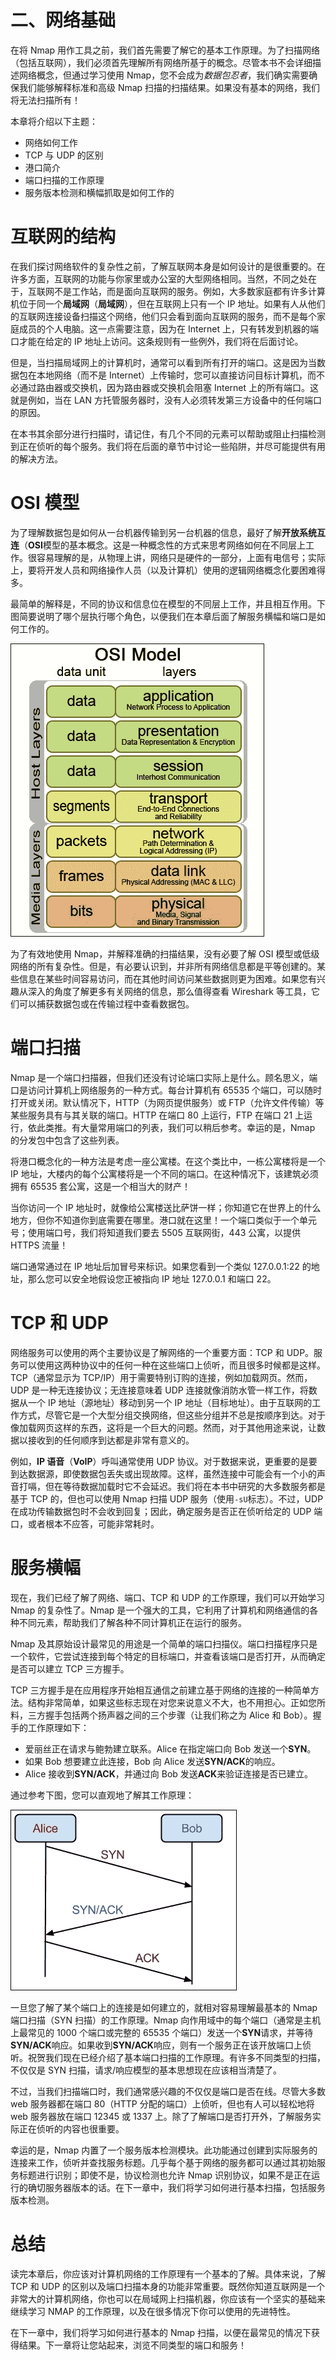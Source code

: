 # 二、网络基础

在将 Nmap 用作工具之前，我们首先需要了解它的基本工作原理。为了扫描网络（包括互联网），我们必须首先理解所有网络所基于的概念。尽管本书不会详细描述网络概念，但通过学习使用 Nmap，您不会成为*数据包忍者*，我们确实需要确保我们能够解释标准和高级 Nmap 扫描的扫描结果。如果没有基本的网络，我们将无法扫描所有！

本章将介绍以下主题：

*   网络如何工作
*   TCP 与 UDP 的区别
*   港口简介
*   端口扫描的工作原理
*   服务版本检测和横幅抓取是如何工作的

# 互联网的结构

在我们探讨网络软件的复杂性之前，了解互联网本身是如何设计的是很重要的。在许多方面，互联网的功能与你家里或办公室的大型网络相同。当然，不同之处在于，互联网不是工作站，而是面向互联网的服务。例如，大多数家庭都有许多计算机位于同一个**局域网**（**局域网**），但在互联网上只有一个 IP 地址。如果有人从他们的互联网连接设备扫描这个网络，他们只会看到面向互联网的服务，而不是每个家庭成员的个人电脑。这一点需要注意，因为在 Internet 上，只有转发到机器的端口才能在给定的 IP 地址上访问。这条规则有一些例外，我们将在后面讨论。

但是，当扫描局域网上的计算机时，通常可以看到所有打开的端口。这是因为当数据包在本地网络（而不是 Internet）上传输时，您可以直接访问目标计算机，而不必通过路由器或交换机，因为路由器或交换机会阻塞 Internet 上的所有端口。这就是例如，当在 LAN 方托管服务器时，没有人必须转发第三方设备中的任何端口的原因。

在本书其余部分进行扫描时，请记住，有几个不同的元素可以帮助或阻止扫描检测到正在侦听的每个服务。我们将在后面的章节中讨论一些陷阱，并尽可能提供有用的解决方法。

# OSI 模型

为了理解数据包是如何从一台机器传输到另一台机器的信息，最好了解**开放系统互连**（**OSI**模型的基本概念。这是一种概念性的方式来思考网络如何在不同层上工作。很容易理解的是，从物理上讲，网络只是硬件的一部分，上面有电信号；实际上，要将开发人员和网络操作人员（以及计算机）使用的逻辑网络概念化要困难得多。

最简单的解释是，不同的协议和信息位在模型的不同层上工作，并且相互作用。下图简要说明了哪个层执行哪个角色，以便我们在本章后面了解服务横幅和端口是如何工作的。

![The OSI model](img/4065OS_02_01.jpg)

为了有效地使用 Nmap，并解释准确的扫描结果，没有必要了解 OSI 模型或低级网络的所有复杂性。但是，有必要认识到，并非所有网络信息都是平等创建的。某些信息在某些时间容易访问，而在其他时间访问某些数据则更为困难。如果您有兴趣从深入的角度了解更多有关网络的信息，那么值得查看 Wireshark 等工具，它们可以捕获数据包或在传输过程中查看数据包。

# 端口扫描

Nmap 是一个端口扫描器，但我们还没有讨论端口实际上是什么。顾名思义，端口是访问计算机上网络服务的一种方式。每台计算机有 65535 个端口，可以随时打开或关闭。默认情况下，HTTP（为网页提供服务）或 FTP（允许文件传输）等某些服务具有与其关联的端口。HTTP 在端口 80 上运行，FTP 在端口 21 上运行，依此类推。有大量常用端口的列表，我们可以稍后参考。幸运的是，Nmap 的分发包中包含了这些列表。

将港口概念化的一种方法是考虑一座公寓楼。在这个类比中，一栋公寓楼将是一个 IP 地址，大楼内的每个公寓楼将是一个不同的端口。在这种情况下，该建筑必须拥有 65535 套公寓，这是一个相当大的财产！

当你访问一个 IP 地址时，就像给公寓楼送比萨饼一样；你知道它在世界上的什么地方，但你不知道你到底需要在哪里。港口就在这里！一个端口类似于一个单元号；使用端口号，我们将知道我们要去 5505 互联网街，443 公寓，以提供 HTTPS 流量！

端口通常通过在 IP 地址后加冒号来标识。如果您看到一个类似 127.0.0.1:22 的地址，那么您可以安全地假设您正被指向 IP 地址 127.0.0.1 和端口 22。

# TCP 和 UDP

网络服务可以使用的两个主要协议是了解网络的一个重要方面：TCP 和 UDP。服务可以使用这两种协议中的任何一种在这些端口上侦听，而且很多时候都是这样。TCP（通常显示为 TCP/IP）用于需要特别订购的连接，例如加载网页。然而，UDP 是一种无连接协议；无连接意味着 UDP 连接就像消防水管一样工作，将数据从一个 IP 地址（源地址）移动到另一个 IP 地址（目标地址）。由于互联网的工作方式，尽管它是一个大型分组交换网络，但这些分组并不总是按顺序到达。对于像加载网页这样的东西，这将是一个巨大的问题。然而，对于其他用途来说，让数据以接收到的任何顺序到达都是非常有意义的。

例如，**IP 语音**（**VoIP**）呼叫通常使用 UDP 协议。对于数据来说，更重要的是要到达数据源，即使数据包丢失或出现故障。这样，虽然连接中可能会有一个小的声音打嗝，但在等待数据加载时它不会延迟。我们将在本书中研究的大多数服务都是基于 TCP 的，但也可以使用 Nmap 扫描 UDP 服务（使用`-sU`标志）。不过，UDP 在成功传输数据包时不会收到回复；因此，确定服务是否正在侦听给定的 UDP 端口，或者根本不应答，可能非常耗时。

# 服务横幅

现在，我们已经了解了网络、端口、TCP 和 UDP 的工作原理，我们可以开始学习 Nmap 的复杂性了。Nmap 是一个强大的工具，它利用了计算机和网络通信的各种不同元素，帮助我们了解各种不同计算机正在运行的服务。

Nmap 及其原始设计最常见的用途是一个简单的端口扫描仪。端口扫描程序只是一个软件，它尝试连接到每个特定的目标端口，并查看该端口是否打开，从而确定是否可以建立 TCP 三方握手。

TCP 三方握手是在应用程序开始相互通信之前建立基于网络的连接的一种简单方法。结构非常简单，如果这些标志现在对您来说意义不大，也不用担心。正如您所料，三方握手包括两个扬声器之间的三个步骤（让我们称之为 Alice 和 Bob）。握手的工作原理如下：

*   爱丽丝正在请求与鲍勃建立联系。Alice 在指定端口向 Bob 发送一个**SYN**。
*   如果 Bob 想要建立此连接，Bob 向 Alice 发送**SYN/ACK**的响应。
*   Alice 接收到**SYN/ACK**，并通过向 Bob 发送**ACK**来验证连接是否已建立。

通过参考下图，您可以直观地了解其工作原理：

![Service banners](img/4065OS_02_02.jpg)

一旦您了解了某个端口上的连接是如何建立的，就相对容易理解最基本的 Nmap 端口扫描（SYN 扫描）的工作原理。Nmap 向作用域中的每个端口（通常是主机上最常见的 1000 个端口或完整的 65535 个端口）发送一个**SYN**请求，并等待**SYN/ACK**响应。如果收到**SYN/ACK**响应，则有一个服务正在该开放端口上侦听。祝贺我们现在已经介绍了基本端口扫描的工作原理。有许多不同类型的扫描，不仅仅是 SYN 扫描，请求/响应模型的基本思想现在应该相当清楚了。

不过，当我们扫描端口时，我们通常感兴趣的不仅仅是端口是否在线。尽管大多数 web 服务器都在端口 80（HTTP 分配的端口）上侦听，但也有人可以轻松地将 web 服务器放在端口 12345 或 1337 上。除了了解端口是否打开外，了解服务实际正在侦听的内容也很重要。

幸运的是，Nmap 内置了一个服务版本检测模块。此功能通过创建到实际服务的连接来工作，侦听并查找服务标题。几乎每个基于网络的服务都可以通过其初始服务标题进行识别；即使不是，协议检测也允许 Nmap 识别协议，如果不是正在运行的确切服务器版本的话。在下一章中，我们将学习如何进行基本扫描，包括服务版本检测。

# 总结

读完本章后，你应该对计算机网络的工作原理有一个基本的了解。具体来说，了解 TCP 和 UDP 的区别以及端口扫描本身的功能非常重要。既然你知道互联网是一个非常大的计算机网络，你也可以在局域网上扫描机器，你应该有一个坚实的基础来继续学习 NMAP 的工作原理，以及在很多情况下你可以使用的先进特性。

在下一章中，我们将学习如何进行基本的 Nmap 扫描，以便在最常见的情况下获得结果。下一章将让您站起来，浏览不同类型的端口和服务！
